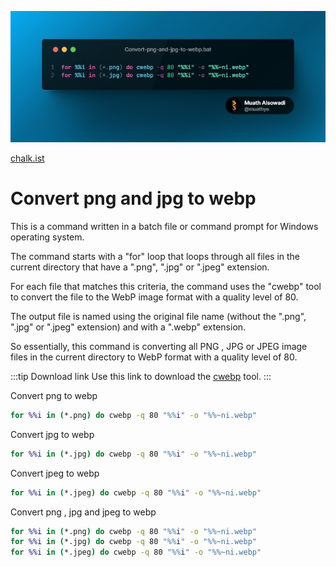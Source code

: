 ![An image](/snippets/2023-05-21/convert-png-and-jpg-to-webp.png)

[chalk.ist](https://chalk.ist)

# Convert png and jpg to webp

This is a command written in a batch file or command prompt for Windows operating system.

The command starts with a "for" loop that loops through all files in the current directory that have a ".png", ".jpg" or ".jpeg" extension.

For each file that matches this criteria, the command uses the "cwebp" tool to convert the file to the WebP image format with a quality level of 80.

The output file is named using the original file name (without the ".png", ".jpg" or ".jpeg" extension) and with a ".webp" extension.

So essentially, this command is converting all PNG , JPG or JPEG image files in the current directory to WebP format with a quality level of 80.

:::tip Download link
Use this link to download the [cwebp](https://developers.google.com/speed/webp/docs/precompiled) tool.
:::

Convert png to webp
```bat
for %%i in (*.png) do cwebp -q 80 "%%i" -o "%%~ni.webp"
```

Convert jpg to webp
```bat
for %%i in (*.jpg) do cwebp -q 80 "%%i" -o "%%~ni.webp"
```

Convert jpeg to webp
```bat
for %%i in (*.jpeg) do cwebp -q 80 "%%i" -o "%%~ni.webp"
```

Convert png , jpg and jpeg to webp
```bat
for %%i in (*.png) do cwebp -q 80 "%%i" -o "%%~ni.webp"
for %%i in (*.jpg) do cwebp -q 80 "%%i" -o "%%~ni.webp"
for %%i in (*.jpeg) do cwebp -q 80 "%%i" -o "%%~ni.webp"
```
